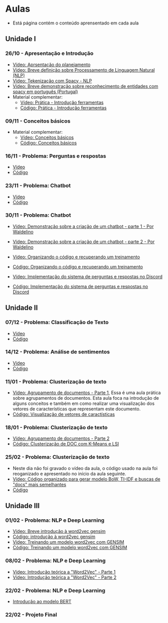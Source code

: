 # Aulas 
* Está página contém o conteúdo aprensentado em cada aula 

## Unidade I
### 26/10 - Apresentação e Introdução
* [Vídeo: Aprsentação do planejamento](https://youtu.be/8pmNft4VmYg)
* [Vídeo: Breve definição sobre Processamento de Linguagem Natural (NLP)](https://youtu.be/WH9PDlzKh-s)
* [Vídeo: Tekenização com Spacy - NLP](https://youtu.be/q6tik4rG7xY)
* [Vídeo: Breve demonstração sobre reconhecimento de entidades com spacy em português (Portugal)](https://youtu.be/g7bwdTfjcNg)
* Material complementar:
  * [Vídeo: Prática - Introdução ferramentas](https://youtu.be/Wtq1plY4ZWs)
  * [Código: Prática - Introdução ferramentas](https://colab.research.google.com/drive/1TGD2nK86ayjy6QuipvdWZCSYKP-C_J_-?usp=sharing)

### 09/11 - Conceitos básicos

* Material complementar:
  * [Vídeo: Conceitos básicos](https://youtu.be/nAgaqDSVmAs) 
  * [Código: Conceitos básicos](https://colab.research.google.com/drive/1GMIUjUDDjnPDyj8dFN6ATpcr3fdSDALu?usp=sharing)

### 16/11 - Problema: Perguntas e respostas
* [Vídeo](https://youtu.be/pxFTK-AbXWE)
* [Código](https://colab.research.google.com/drive/1qOjMke8u1ZmKpZjACubeRGuLgHjoPNlk?usp=sharing)

### 23/11 - Problema: Chatbot
* [Vídeo](https://youtu.be/fRpmx98TQ98)
* [Código](https://colab.research.google.com/drive/1qOjMke8u1ZmKpZjACubeRGuLgHjoPNlk?usp=sharing)

### 30/11 - Problema: Chatbot
* [Vídeo: Demonstração sobre a criação de um chatbot - parte 1 - Por Waldelino](https://youtu.be/5vR9o08yZfE)
* [Vídeo: Demonstração sobre a criação de um chatbot - parte 2 - Por Waldelino](https://youtu.be/5Lo-D1lrxkw)
* [Vídeo: Organizando o código e recuperando um treinamento](https://youtu.be/ByXrCbHdALU)
* [Código: Organizando o código e recuperando um treinamento](https://colab.research.google.com/drive/1QZyZFbUpJ8A_-XEp7ZOdzXXGZbwLogi6?usp=sharing)

* [Vídeo: Implementação do sistema de perguntas e respostas no Discord](https://youtu.be/rb3_GCzqWgY)
* [Código: Implementação do sistema de perguntas e respostas no Discord](https://github.com/orivaldosantana/discord_bot)


## Unidade II 
### 07/12 - Problema: Classificação de Texto
* [Vídeo](https://youtu.be/bEpyieB5jR0)
* [Código](https://colab.research.google.com/drive/1tHEtLJKYnyBdjtnz0xV8pkHFfiYLA4JT?usp=sharing)

### 14/12 - Problema: Análise de sentimentos
* [Vídeo](https://youtu.be/bLJCOu6Js4U)  
* [Código](https://colab.research.google.com/drive/1Mx9KAPHeDC3jWJaJbdRYmXtsUFmzlvHS?usp=sharing) 

### 11/01 - Problema: Clusterização de texto
* [Vídeo: Agrupamento de documentos - Parte 1](https://youtu.be/X7qdouppdIM), Essa é uma aula prática sobre agrupamentos de documentos. Esta aula foca na introdução de alguns conceitos e também em como realizar uma visualização dos vetores de características que representam este documento.
* [Código: Visualização de vetores de caractísticas](https://colab.research.google.com/drive/1Cw9PicGY5KZSQMS-Gay4OCgz1thusx80?usp=sharing)

### 18/01 - Problema: Clusterização de texto
* [Vídeo: Agrupamento de documentos - Parte 2](https://youtu.be/crupfw_hS6M)
* [Código: Clusterização de DOC com K-Means e LSI](https://colab.research.google.com/drive/1FDZR_x-ekPM5dV7iFSNb6Qv3o5ok55KA?usp=sharing) 

### 25/02 - Problema: Clusterização de texto
* Neste dia não foi gravado o vídeo da aula, o código usado na aula foi reoganizado e apresentado no início da aula seguinte. 
* [Vídeo: Código organizado para gerar modelo BoW, TI-IDF e buscas de "docs" mais semelhantes](https://youtu.be/sNzsOHnM6Z4) 
* [Código](https://github.com/orivaldosantana/nlp/blob/main/codigos/teste_base_emocoes.py)  

## Unidade III
### 01/02 - Problema: NLP e Deep Learning
* [Vídeo: Breve introdução à word2vec gensim](https://youtu.be/7abKl8cOJ38)
* [Código: introdução à word2vec gensim](https://colab.research.google.com/drive/1mFsixpDenYPA6x21WbtJPURDtnlAft1Q?usp=sharing)
* [Vídeo: Treinando um modelo word2vec com GENSIM](https://youtu.be/T9kp9vNDRrg)
* [Código: Treinando um modelo word2vec com GENSIM](https://github.com/orivaldosantana/nlp/tree/main/codigos/temp)

### 08/02 - Problema: NLP e Deep Learning
* [Vídeo: Introdução teórica a "Word2Vec" - Parte 1](https://youtu.be/QJItVKMqqYM)
* [Vídeo: Introdução teórica a "Word2Vec" - Parte 2](https://youtu.be/Gk7IUmbHl9E) 

### 22/02 - Problema: NLP e Deep Learning
* [Introdução ao modelo BERT](https://youtu.be/oDlkZdQs86A)
 

### 22/02 - Projeto Final



